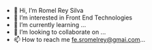 - 👋 Hi, I’m Romel Rey Silva
- 👀 I’m interested in Front End Technologies 
- 🌱 I’m currently learning ...
- 💞️ I’m looking to collaborate on ...
- 📫 How to reach me fe.sromelrey@gmai.com...

<!---
FE-SROMELREY/FE-SROMELREY is a ✨ special ✨ repository because its `README.md` (this file) appears on your GitHub profile.
You can click the Preview link to take a look at your changes.
--->
